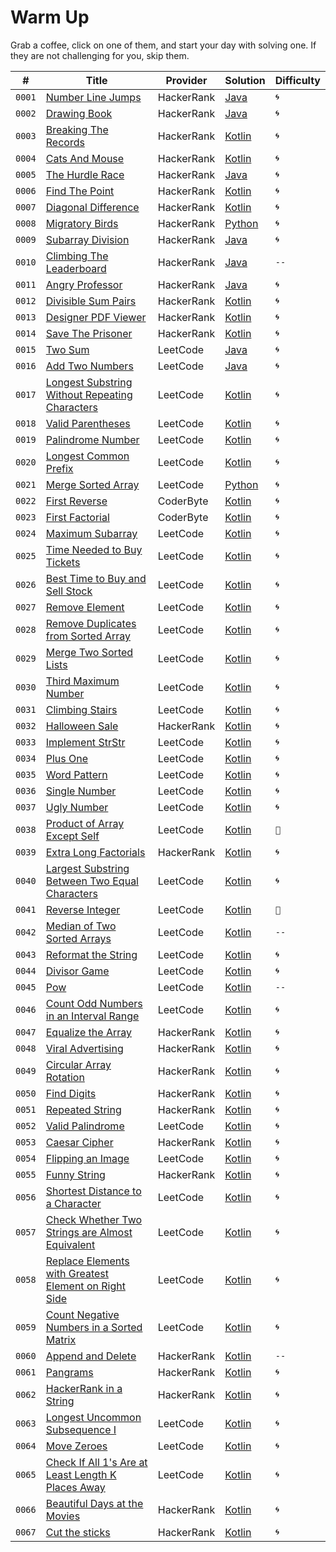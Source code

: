 # Warm Up

Grab a coffee, click on one of them, and start your day with solving one. If they are not challenging for you, skip them.

| #      | Title                                                                                                                                       | Provider   | Solution                                                                                                                           | Difficulty |
| ------ | ------------------------------------------------------------------------------------------------------------------------------------------- | ---------- | ---------------------------------------------------------------------------------------------------------------------------------- | ---------- |
| `0001` | [Number Line Jumps](https://www.hackerrank.com/challenges/kangaroo/problem)                                                                 | HackerRank | [Java](https://github.com/MahdiDavoodi/ProblemSolving/blob/main/HackerRank/NumberLineJumps/Solution.java)                          | `🌀`       |
| `0002` | [Drawing Book](https://www.hackerrank.com/challenges/drawing-book/problem)                                                                  | HackerRank | [Java](https://github.com/MahdiDavoodi/ProblemSolving/blob/main/HackerRank/DrawingBook/Solution.java)                              | `🌀`       |
| `0003` | [Breaking The Records](https://www.hackerrank.com/challenges/breaking-best-and-worst-records/problem?isFullScreen=true)                     | HackerRank | [Kotlin](https://github.com/MahdiDavoodi/ProblemSolving/blob/main/HackerRank/BreakingTheRecords/Solution.kt)                       | `🌀`       |
| `0004` | [Cats And Mouse](https://www.hackerrank.com/challenges/cats-and-a-mouse/problem?isFullScreen=true)                                          | HackerRank | [Kotlin](https://github.com/MahdiDavoodi/ProblemSolving/blob/main/HackerRank/CatsAndMouse/Solution.kt)                             | `🌀`       |
| `0005` | [The Hurdle Race](https://www.hackerrank.com/challenges/the-hurdle-race/problem?isFullScreen=true)                                          | HackerRank | [Java](https://github.com/MahdiDavoodi/ProblemSolving/blob/main/HackerRank/TheHurdleRace/Solution.java)                            | `🌀`       |
| `0006` | [Find The Point](https://www.hackerrank.com/challenges/find-point/problem?isFullScreen=true)                                                | HackerRank | [Kotlin](https://github.com/MahdiDavoodi/ProblemSolving/blob/main/HackerRank/FindThePoint/Solution.kt)                             | `🌀`       |
| `0007` | [Diagonal Difference](https://www.hackerrank.com/challenges/diagonal-difference/problem)                                                    | HackerRank | [Kotlin](https://github.com/MahdiDavoodi/ProblemSolving/blob/main/HackerRank/DiagonalDifference/Solution.kt)                       | `🌀`       |
| `0008` | [Migratory Birds](https://www.hackerrank.com/challenges/migratory-birds/problem?isFullScreen=true)                                          | HackerRank | [Python](https://github.com/MahdiDavoodi/ProblemSolving/blob/main/HackerRank/MigratoryBirds/Solution.py)                           | `🌀`       |
| `0009` | [Subarray Division](https://www.hackerrank.com/challenges/the-birthday-bar/problem?isFullScreen=true)                                       | HackerRank | [Java](https://github.com/MahdiDavoodi/ProblemSolving/blob/main/HackerRank/SubarrayDivision/Solution.java)                         | `🌀`       |
| `0010` | [Climbing The Leaderboard](https://www.hackerrank.com/challenges/climbing-the-leaderboard/problem?isFullScreen=true)                        | HackerRank | [Java](https://github.com/MahdiDavoodi/ProblemSolving/blob/main/HackerRank/ClimbingTheLeaderboard/Solution.java)                   | `--`       |
| `0011` | [Angry Professor](https://www.hackerrank.com/challenges/angry-professor/problem?isFullScreen=true)                                          | HackerRank | [Java](https://github.com/MahdiDavoodi/ProblemSolving/blob/main/HackerRank/AngryProfessor/Solution.java)                           | `🌀`       |
| `0012` | [Divisible Sum Pairs](https://www.hackerrank.com/challenges/divisible-sum-pairs/problem?isFullScreen=true)                                  | HackerRank | [Kotlin](https://github.com/MahdiDavoodi/ProblemSolving/blob/main/HackerRank/DivisibleSumPairs/Solution.kt)                        | `🌀`       |
| `0013` | [Designer PDF Viewer](https://www.hackerrank.com/challenges/designer-pdf-viewer/problem?isFullScreen=true)                                  | HackerRank | [Kotlin](https://github.com/MahdiDavoodi/ProblemSolving/blob/main/HackerRank/DesignerPdfViewer/Solution.kt)                        | `🌀`       |
| `0014` | [Save The Prisoner](https://www.hackerrank.com/challenges/save-the-prisoner/problem?isFullScreen=true)                                      | HackerRank | [Kotlin](https://github.com/MahdiDavoodi/ProblemSolving/blob/main/HackerRank/SaveThePrisoner/Solution.kt)                          | `🌀`       |
| `0015` | [Two Sum](https://leetcode.com/problems/two-sum/)                                                                                           | LeetCode   | [Java](https://github.com/MahdiDavoodi/ProblemSolving/blob/main/LeetCode/TwoSum/Solution.java)                                     | `🌀`       |
| `0016` | [Add Two Numbers](https://leetcode.com/problems/add-two-numbers/)                                                                           | LeetCode   | [Java](https://github.com/MahdiDavoodi/ProblemSolving/blob/main/LeetCode/AddTwoNumbers/Solution.java)                              | `🌀`       |
| `0017` | [Longest Substring Without Repeating Characters](https://leetcode.com/problems/longest-substring-without-repeating-characters/)             | LeetCode   | [Kotlin](https://github.com/MahdiDavoodi/ProblemSolving/blob/main/LeetCode/LongestSubstringWithoutRepeatingCharacters/Solution.kt) | `🌀`       |
| `0018` | [Valid Parentheses](https://leetcode.com/problems/valid-parentheses/)                                                                       | LeetCode   | [Kotlin](https://github.com/MahdiDavoodi/ProblemSolving/blob/main/LeetCode/ValidParentheses/Solution.kt)                           | `🌀`       |
| `0019` | [Palindrome Number](https://leetcode.com/problems/palindrome-number/)                                                                       | LeetCode   | [Kotlin](https://github.com/MahdiDavoodi/ProblemSolving/blob/main/LeetCode/PalindromeNumber/Solution.kt)                           | `🌀`       |
| `0020` | [Longest Common Prefix](https://leetcode.com/problems/longest-common-prefix/)                                                               | LeetCode   | [Kotlin](https://github.com/MahdiDavoodi/ProblemSolving/blob/main/LeetCode/LongestCommonPrefix/Solution.kt)                        | `🌀`       |
| `0021` | [Merge Sorted Array](https://leetcode.com/problems/merge-sorted-array/)                                                                     | LeetCode   | [Python](https://github.com/MahdiDavoodi/ProblemSolving/blob/main/LeetCode/MergeSortedArray/Solution.py)                           | `🌀`       |
| `0022` | [First Reverse](https://coderbyte.com/information/First%20Reverse)                                                                          | CoderByte  | [Kotlin](https://github.com/MahdiDavoodi/ProblemSolving/blob/main/CoderByte/FirstReverse/Solution.kt)                              | `🌀`       |
| `0023` | [First Factorial](https://coderbyte.com/editor/First%20Factorial:Kotlin)                                                                    | CoderByte  | [Kotlin](https://github.com/MahdiDavoodi/ProblemSolving/blob/main/CoderByte/FirstFactorial/Solution.kt)                            | `🌀`       |
| `0024` | [Maximum Subarray](https://leetcode.com/problems/maximum-subarray/)                                                                         | LeetCode   | [Kotlin](https://github.com/MahdiDavoodi/ProblemSolving/blob/main/LeetCode/MaximumSubarray/Solution.kt)                            | `🌀`       |
| `0025` | [Time Needed to Buy Tickets](https://leetcode.com/problems/time-needed-to-buy-tickets/)                                                     | LeetCode   | [Kotlin](https://github.com/MahdiDavoodi/ProblemSolving/blob/main/LeetCode/TimeNeededToBuyTickets/Solution.kt)                     | `🌀`       |
| `0026` | [Best Time to Buy and Sell Stock](https://leetcode.com/problems/best-time-to-buy-and-sell-stock/)                                           | LeetCode   | [Kotlin](https://github.com/MahdiDavoodi/ProblemSolving/blob/main/LeetCode/BestTimeToBuyAndSellStock/Solution.kt)                  | `🌀`       |
| `0027` | [Remove Element](https://leetcode.com/problems/remove-element/)                                                                             | LeetCode   | [Kotlin](https://github.com/MahdiDavoodi/ProblemSolving/blob/main/LeetCode/RemoveElement/Solution.kt)                              | `🌀`       |
| `0028` | [Remove Duplicates from Sorted Array](https://leetcode.com/problems/remove-duplicates-from-sorted-array/)                                   | LeetCode   | [Kotlin](LeetCode/RemoveDuplicatesFromSortedArray/Iteration2.kt)                                                                   | `🌀`       |
| `0029` | [Merge Two Sorted Lists](https://leetcode.com/problems/merge-two-sorted-lists/)                                                             | LeetCode   | [Kotlin](LeetCode/MergeTwoSortedLists/Iteration1.kt)                                                                               | `🌀`       |
| `0030` | [Third Maximum Number](https://leetcode.com/problems/third-maximum-number/)                                                                 | LeetCode   | [Kotlin](LeetCode/ThirdMaximumNumber/Iteration2.kt)                                                                                | `🌀`       |
| `0031` | [Climbing Stairs](https://leetcode.com/problems/climbing-stairs/)                                                                           | LeetCode   | [Kotlin](LeetCode/ClimbingStairs/Iteration2.kt)                                                                                    | `🌀`       |
| `0032` | [Halloween Sale](https://www.hackerrank.com/challenges/halloween-sale/problem?isFullScreen=true)                                            | HackerRank | [Kotlin](HackerRank/HalloweenSale/Iteration1.kt)                                                                                   | `🌀`       |
| `0033` | [Implement StrStr](https://leetcode.com/problems/implement-strstr/)                                                                         | LeetCode   | [Kotlin](LeetCode/ImplementStrStr/Iteration1.kt)                                                                                   | `🌀`       |
| `0034` | [Plus One](https://leetcode.com/problems/plus-one/)                                                                                         | LeetCode   | [Kotlin](LeetCode/PlusOne/Iteration1.kt)                                                                                           | `🌀`       |
| `0035` | [Word Pattern](https://leetcode.com/problems/word-pattern/)                                                                                 | LeetCode   | [Kotlin](LeetCode/WordPattern/Iteration1.kt)                                                                                       | `🌀`       |
| `0036` | [Single Number](https://leetcode.com/problems/single-number/)                                                                               | LeetCode   | [Kotlin](LeetCode/SingleNumber/Iteration2.kt)                                                                                      | `🌀`       |
| `0037` | [Ugly Number](https://leetcode.com/problems/ugly-number/)                                                                                   | LeetCode   | [Kotlin](LeetCode/UglyNumber/Iteration1.kt)                                                                                        | `🌀`       |
| `0038` | [Product of Array Except Self](https://leetcode.com/problems/product-of-array-except-self/)                                                 | LeetCode   | [Kotlin](LeetCode/ProductOfArrayExceptSelf/Iteration2.kt)                                                                          | `🎯`       |
| `0039` | [Extra Long Factorials](https://www.hackerrank.com/challenges/extra-long-factorials/problem?isFullScreen=true)                              | HackerRank | [Kotlin](HackerRank/ExtraLongFactorials/Iteration1.kt)                                                                             | `🌀`       |
| `0040` | [Largest Substring Between Two Equal Characters](https://leetcode.com/problems/largest-substring-between-two-equal-characters/)             | LeetCode   | [Kotlin](LeetCode/LargestSubstringBetweenTwoEqualCharacters/Iteration1.kt)                                                         | `🌀`       |
| `0041` | [Reverse Integer](https://leetcode.com/problems/reverse-integer/)                                                                           | LeetCode   | [Kotlin](LeetCode/ReverseInteger/Iteration2.kt)                                                                                    | `🎯`       |
| `0042` | [Median of Two Sorted Arrays](https://leetcode.com/problems/median-of-two-sorted-arrays/)                                                   | LeetCode   | [Kotlin](LeetCode/MedianOfTwoSortedArrays/Iteration1.kt)                                                                           | `--`       |
| `0043` | [Reformat the String](https://leetcode.com/problems/reformat-the-string/)                                                                   | LeetCode   | [Kotlin](LeetCode/ReformatTheString/Iteration1.kt)                                                                                 | `🌀`       |
| `0044` | [Divisor Game](https://leetcode.com/problems/divisor-game/)                                                                                 | LeetCode   | [Kotlin](LeetCode/DivisorGame/Iteration1.kt)                                                                                       | `🌀`       |
| `0045` | [Pow](https://leetcode.com/problems/powx-n/submissions/)                                                                                    | LeetCode   | [Kotlin](LeetCode/Pow/Iteration1.kt)                                                                                               | `--`       |
| `0046` | [Count Odd Numbers in an Interval Range](https://leetcode.com/problems/count-odd-numbers-in-an-interval-range/)                             | LeetCode   | [Kotlin](LeetCode/CountOddNumbersInAnIntervalRange/Iteration1.kt)                                                                  | `🌀`       |
| `0047` | [Equalize the Array](https://www.hackerrank.com/challenges/equality-in-a-array/problem?isFullScreen=false)                                  | HackerRank | [Kotlin](HackerRank/EqualizeTheArray/Iteration1.kt)                                                                                | `🌀`       |
| `0048` | [Viral Advertising](https://www.hackerrank.com/challenges/strange-advertising/problem?isFullScreen=true)                                    | HackerRank | [Kotlin](HackerRank/ViralAdvertising/Iteration1.kt)                                                                                | `🌀`       |
| `0049` | [Circular Array Rotation](https://www.hackerrank.com/challenges/circular-array-rotation/problem?isFullScreen=true)                          | HackerRank | [Kotlin](HackerRank/CircularArrayRotation/Iteration1.kt)                                                                           | `🌀`       |
| `0050` | [Find Digits](https://www.hackerrank.com/challenges/find-digits/problem?isFullScreen=true)                                                  | HackerRank | [Kotlin](HackerRank/FindDigits/Iteration1.kt)                                                                                      | `🌀`       |
| `0051` | [Repeated String](https://www.hackerrank.com/challenges/repeated-string/problem?isFullScreen=true)                                          | HackerRank | [Kotlin](HackerRank/RepeatedString/Iteration1.kt)                                                                                  | `🌀`       |
| `0052` | [Valid Palindrome](https://leetcode.com/problems/valid-palindrome/)                                                                         | LeetCode   | [Kotlin](LeetCode/ValidPalindrome/Iteration1.kt)                                                                                   | `🌀`       |
| `0053` | [Caesar Cipher](https://www.hackerrank.com/challenges/caesar-cipher-1/problem?isFullScreen=false)                                           | HackerRank | [Kotlin](HackerRank/CaesarCipher/Iteration1.kt)                                                                                    | `🌀`       |
| `0054` | [Flipping an Image](https://leetcode.com/problems/flipping-an-image/)                                                                       | LeetCode   | [Kotlin](LeetCode/FlippingAnImage/Iteration1.kt)                                                                                   | `🌀`       |
| `0055` | [Funny String](https://www.hackerrank.com/challenges/funny-string/problem?isFullScreen=false)                                               | HackerRank | [Kotlin](HackerRank/FunnyString/Iteration1.kt)                                                                                     | `🌀`       |
| `0056` | [Shortest Distance to a Character](https://leetcode.com/problems/shortest-distance-to-a-character/)                                         | LeetCode   | [Kotlin](LeetCode/ShortestDistanceToACharacter/Iteration1.kt)                                                                      | `🌀`       |
| `0057` | [Check Whether Two Strings are Almost Equivalent](https://leetcode.com/problems/check-whether-two-strings-are-almost-equivalent/)           | LeetCode   | [Kotlin](LeetCode/CheckWhetherTwoStringsAreAlmostEquivalent/Iteration1.kt)                                                         | `🌀`       |
| `0058` | [Replace Elements with Greatest Element on Right Side](https://leetcode.com/problems/replace-elements-with-greatest-element-on-right-side/) | LeetCode   | [Kotlin](LeetCode/ReplaceElementsWithGreatestElementOnRightSide/Iteration1.kt)                                                     | `🌀`       |
| `0059` | [Count Negative Numbers in a Sorted Matrix](https://leetcode.com/problems/count-negative-numbers-in-a-sorted-matrix/)                       | LeetCode   | [Kotlin](LeetCode/CountNegativeNumbersInASortedMatrix/Iteration1.kt)                                                               | `🌀`       |
| `0060` | [Append and Delete](https://www.hackerrank.com/challenges/append-and-delete/problem)                                                        | HackerRank | [Kotlin](HackerRank/AppendAndDelete/Iteration1.kt)                                                                                 | `--`       |
| `0061` | [Pangrams](https://www.hackerrank.com/challenges/pangrams/problem?isFullScreen=false)                                                       | HackerRank | [Kotlin](HackerRank/Pangrams/Iteration1.kt)                                                                                        | `🌀`       |
| `0062` | [HackerRank in a String](https://www.hackerrank.com/challenges/hackerrank-in-a-string/problem?isFullScreen=false)                           | HackerRank | [Kotlin](HackerRank/HackerRankInAString/Iteration1.kt)                                                                             | `🌀`       |
| `0063` | [Longest Uncommon Subsequence I](https://leetcode.com/problems/longest-uncommon-subsequence-i/)                                             | LeetCode   | [Kotlin](LeetCode/LongestUncommonSubsequenceI/Iteration1.kt)                                                                       | `🌀`       |
| `0064` | [Move Zeroes](https://leetcode.com/problems/move-zeroes/)                                                                                   | LeetCode   | [Kotlin](LeetCode/MoveZeroes/Iteration1.kt)                                                                                        | `🌀`       |
| `0065` | [Check If All 1's Are at Least Length K Places Away](https://leetcode.com/problems/check-if-all-1s-are-at-least-length-k-places-away/)      | LeetCode   | [Kotlin](LeetCode/CheckIfAll1sAreAtLeastLengthKPlacesAway/Iteration1.kt)                                                           | `🌀`       |
| `0066` | [Beautiful Days at the Movies](https://www.hackerrank.com/challenges/beautiful-days-at-the-movies/problem?isFullScreen=true)                | HackerRank | [Kotlin](HackerRank/BeautifulDaysAtTheMovies/Iteration1.kt)                                                                        | `🌀`       |
| `0067` | [Cut the sticks](https://www.hackerrank.com/challenges/cut-the-sticks/problem?isFullScreen=true)                                            | HackerRank | [Kotlin](HackerRank/CutTheSticks/Iteration1.kt)                                                                                    | `🌀`       |
